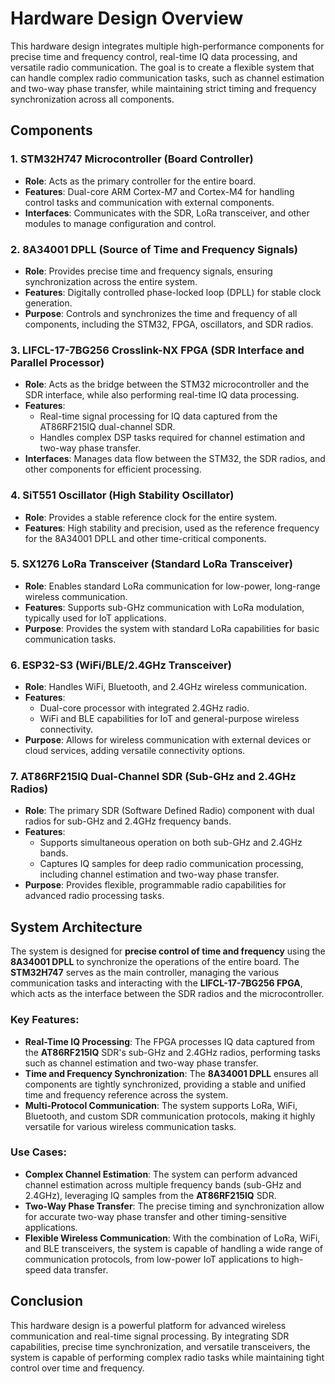 # Hardware Design Overview

This hardware design integrates multiple high-performance components for precise time and frequency control, real-time IQ data processing, and versatile radio communication. The goal is to create a flexible system that can handle complex radio communication tasks, such as channel estimation and two-way phase transfer, while maintaining strict timing and frequency synchronization across all components.

## Components

### 1. STM32H747 Microcontroller (Board Controller)
- **Role**: Acts as the primary controller for the entire board. 
- **Features**: Dual-core ARM Cortex-M7 and Cortex-M4 for handling control tasks and communication with external components.
- **Interfaces**: Communicates with the SDR, LoRa transceiver, and other modules to manage configuration and control.

### 2. 8A34001 DPLL (Source of Time and Frequency Signals)
- **Role**: Provides precise time and frequency signals, ensuring synchronization across the entire system.
- **Features**: Digitally controlled phase-locked loop (DPLL) for stable clock generation.
- **Purpose**: Controls and synchronizes the time and frequency of all components, including the STM32, FPGA, oscillators, and SDR radios.

### 3. LIFCL-17-7BG256 Crosslink-NX FPGA (SDR Interface and Parallel Processor)
- **Role**: Acts as the bridge between the STM32 microcontroller and the SDR interface, while also performing real-time IQ data processing.
- **Features**:
  - Real-time signal processing for IQ data captured from the AT86RF215IQ dual-channel SDR.
  - Handles complex DSP tasks required for channel estimation and two-way phase transfer.
- **Interfaces**: Manages data flow between the STM32, the SDR radios, and other components for efficient processing.

### 4. SiT551 Oscillator (High Stability Oscillator)
- **Role**: Provides a stable reference clock for the entire system.
- **Features**: High stability and precision, used as the reference frequency for the 8A34001 DPLL and other time-critical components.

### 5. SX1276 LoRa Transceiver (Standard LoRa Transceiver)
- **Role**: Enables standard LoRa communication for low-power, long-range wireless communication.
- **Features**: Supports sub-GHz communication with LoRa modulation, typically used for IoT applications.
- **Purpose**: Provides the system with standard LoRa capabilities for basic communication tasks.

### 6. ESP32-S3 (WiFi/BLE/2.4GHz Transceiver)
- **Role**: Handles WiFi, Bluetooth, and 2.4GHz wireless communication.
- **Features**:
  - Dual-core processor with integrated 2.4GHz radio.
  - WiFi and BLE capabilities for IoT and general-purpose wireless connectivity.
- **Purpose**: Allows for wireless communication with external devices or cloud services, adding versatile connectivity options.

### 7. AT86RF215IQ Dual-Channel SDR (Sub-GHz and 2.4GHz Radios)
- **Role**: The primary SDR (Software Defined Radio) component with dual radios for sub-GHz and 2.4GHz frequency bands.
- **Features**:
  - Supports simultaneous operation on both sub-GHz and 2.4GHz bands.
  - Captures IQ samples for deep radio communication processing, including channel estimation and two-way phase transfer.
- **Purpose**: Provides flexible, programmable radio capabilities for advanced radio processing tasks.

## System Architecture

The system is designed for **precise control of time and frequency** using the **8A34001 DPLL** to synchronize the operations of the entire board. The **STM32H747** serves as the main controller, managing the various communication tasks and interacting with the **LIFCL-17-7BG256 FPGA**, which acts as the interface between the SDR radios and the microcontroller.

### Key Features:
- **Real-Time IQ Processing**: The FPGA processes IQ data captured from the **AT86RF215IQ** SDR's sub-GHz and 2.4GHz radios, performing tasks such as channel estimation and two-way phase transfer.
- **Time and Frequency Synchronization**: The **8A34001 DPLL** ensures all components are tightly synchronized, providing a stable and unified time and frequency reference across the system.
- **Multi-Protocol Communication**: The system supports LoRa, WiFi, Bluetooth, and custom SDR communication protocols, making it highly versatile for various wireless communication tasks.

### Use Cases:
- **Complex Channel Estimation**: The system can perform advanced channel estimation across multiple frequency bands (sub-GHz and 2.4GHz), leveraging IQ samples from the **AT86RF215IQ** SDR.
- **Two-Way Phase Transfer**: The precise timing and synchronization allow for accurate two-way phase transfer and other timing-sensitive applications.
- **Flexible Wireless Communication**: With the combination of LoRa, WiFi, and BLE transceivers, the system is capable of handling a wide range of communication protocols, from low-power IoT applications to high-speed data transfer.

## Conclusion

This hardware design is a powerful platform for advanced wireless communication and real-time signal processing. By integrating SDR capabilities, precise time synchronization, and versatile transceivers, the system is capable of performing complex radio tasks while maintaining tight control over time and frequency.
